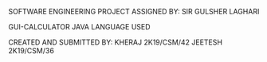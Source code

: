 SOFTWARE ENGINEERING PROJECT
ASSIGNED BY:
   SIR GULSHER LAGHARI

GUI-CALCULATOR
JAVA LANGUAGE USED

CREATED AND SUBMITTED BY:
KHERAJ 2K19/CSM/42
JEETESH 2K19/CSM/36
